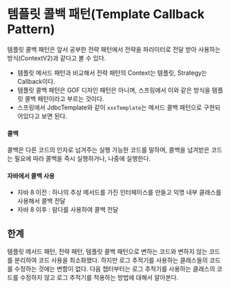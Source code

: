 # 템플릿 콜백 패턴(Template Callback Pattern)

템플릿 콜백 패턴은 앞서 공부한 전략 패턴에서 전략을 파라미터로 전달 받아 사용하는 방식(ContextV2)과 같다고 볼 수 있다.

- 템플릿 메서드 패턴과 비교해서 전략 패턴의 Context는 템플릿, Strategy는 Callback이다.
- 템플릿 콜백 패턴은 GOF 디자인 패턴은 아니며, 스프링에서 이와 같은 방식을 템플릿 콜백 패턴이라고 부르는 것이다.
- 스프링에서 JdbcTemplate와 같이  `xxxTemplate`는 메서드 콜백 패턴으로 구현되어있다고 보면 된다.

#### 콜백

콜백은 다른 코드의 인자로 넘겨주는 실행 가능한 코드를 말하며, 콜백을 넘겨받은 코드는 필요에 따라 콜백을 즉시 실행하거나, 나중에 실행한다.

#### 자바에서 콜백 사용

- 자바 8 이전 : 하나의 추상 메서드를 가진 인터페이스를 만들고 익명 내부 클래스를 사용해서 콜백 전달
- 자바 8 이후 : 람다를 사용하여 콜백 전달

## 한계
템플릿 메서드 패턴, 전략 패턴, 템플릿 콜백 패턴으로 변하는 코드와 변하지 않는 코드를 분리하여 코드 사용을 최소화했다.
하지만 로그 추적기를 사용하는 클래스들의 코드를 수정하는 것에는 변함이 없다. 다음 챕터부터는 로그 추적기를 사용하는 클래스의 코드를 수정하지 않고 로그 추적기를 적용하는 방법에 대해서 알아본다.

